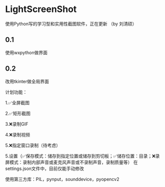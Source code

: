 # LightScreenShot

使用Python写的学习型和实用性截图软件，正在更新
（by 刘清硕）
## 0.1
使用wxpython做界面
## 0.2
改用tkinter做全局界面

计划功能：

1.✅全屏截图

2.✅矩形截图

3.❌录制GIF

4.❌录制视频

5.❌指定窗口录制（待考虑）

5.设置（✅保存模式：储存到指定位置或储存到剪切板；✅储存位置：目录；❌录屏模式：录制内部声音或麦克风声音或不录制声音，录制质量等）
在settings.json文件中，目前仅能手动修改

使用第三方库：PIL，pynput，sounddevice，pyopencv2
